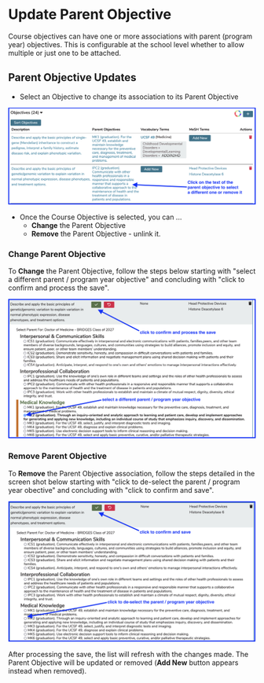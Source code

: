 # Update Parent Objective

Course objectives can have one or more associations with parent (program year) objectives. This is configurable at the school level whether to allow multiple or just one to be attached.

## Parent Objective Updates

* Select an Objective to change its association to its Parent Objective

![select objective](../../images/course_objectives/select_parent_objective_for_edit.png)

* Once the Course Objective is selected, you can ...
  * **Change** the Parent Objective
  * **Remove** the Parent Objective - unlink it.

### Change Parent Objective

To **Change** the Parent Objective, follow the steps below starting with "select a different parent / program year objective" and concluding with "click to confirm and process the save".

![select new parent / program year objective](../../images/course_objectives/select_new_parent.png)

### Remove Parent Objective 

To **Remove** the Parent Objective association, follow the steps detailed in the screen shot below starting with "click to de-select the parent / program year obective" and concluding with "click to confirm and save".

![Remove Parent Objective](../../images/course_objectives/remove_parent_objective.png)

After processing the save, the list will refresh with the changes made. The Parent Objective will be updated or removed (**Add New** button appears instead when removed).
